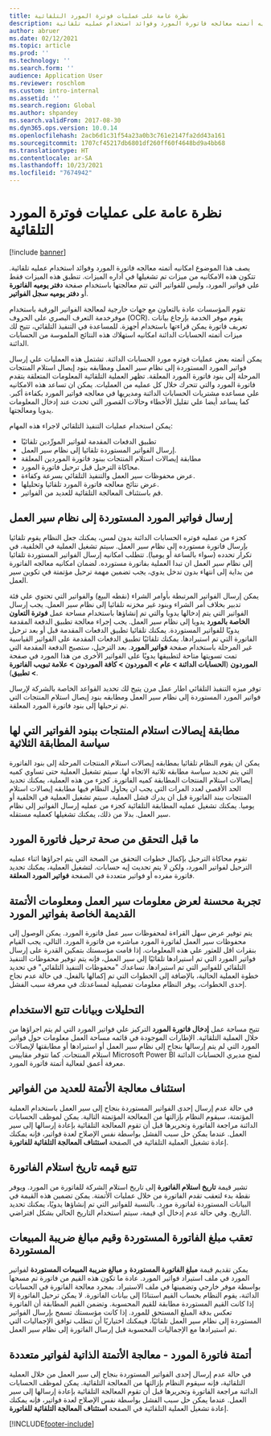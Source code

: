 ```yaml
---
title: نظرة عامة على عمليات فوترة المورد التلقائية
description: يصف هذا الموضوع امكانيه أتمته معالجه فاتورة المورد وفوائد استخدام عمليه تلقائية.
author: abruer
ms.date: 02/12/2021
ms.topic: article
ms.prod: ''
ms.technology: ''
ms.search.form: ''
audience: Application User
ms.reviewer: roschlom
ms.custom: intro-internal
ms.assetid: ''
ms.search.region: Global
ms.author: shpandey
ms.search.validFrom: 2017-08-30
ms.dyn365.ops.version: 10.0.14
ms.openlocfilehash: 2acb6d1c31f54a23a0b3c761e2147fa2dd43a161
ms.sourcegitcommit: 1707cf45217db6801df260ff60f4648bd9a4bb68
ms.translationtype: HT
ms.contentlocale: ar-SA
ms.lasthandoff: 10/23/2021
ms.locfileid: "7674942"
---
```

# <a name="automated-vendor-invoicing-processes-overview"></a>نظرة عامة على عمليات فوترة المورد التلقائية

[!include [banner](../includes/banner.md)]

يصف هذا الموضوع امكانيه أتمته معالجه فاتورة المورد وفوائد استخدام عمليه تلقائية. تتكون هذه الامكانيه من ميزات تم تشغيلها في أداره الميزات. تنطبق هذه الميزات فقط علي فواتير المورد، وليس للفواتير التي تتم معالجتها باستخدام صفحة **دفتر يوميه الفاتورة** أو **دفتر يوميه سجل الفواتير**.

تقوم المؤسسات عادة بالتعاون مع جهات خارجية لمعالجة الفواتير الورقية باستخدام موفرخدمة التعرف البصري على الحروف (OCR). يقوم موفر الخدمة بإرجاع بيانات تعريف فاتورة يمكن قراءتها باستخدام أجهزة. للمساعدة في التنفيذ التلقائي، تتيح لك ميزات أتمته الحسابات الدائنة امكانيه استهلاك هذه النتائج الملموسة من الحسابات الدائنة.

يمكن أتمته بعض عمليات فوتره مورد الحسابات الدائنة. تشتمل هذه العمليات علي إرسال فواتير المورد المستوردة إلى نظام سير العمل ومطابقه بنود إيصال استلام المنتجات المرحلة إلى بنود فاتورة المورد المعلقة. تظهر العملية التلقائية المعلومات المتعلقة بتقدم فاتورة المورد والتي تتحرك خلال كل عمليه من العمليات. يمكن ان تساعد هذه الامكانيه علي مساعده مشتريات الحسابات الدائنة ومديريها في معالجه فواتير المورد بكفاءة أكبر. كما يساعد أيضا علي تقليل الأخطاء وحالات القصور التي تحدث عند إدخال المعلومات يدويا ومعالجتها.

يمكن استخدام عمليات التنفيذ التلقائي لاجراء هذه المهام:

- تطبيق الدفعات المقدمة لفواتير المورِّدين‬ تلقائيًا
- إرسال الفواتير المستوردة تلقائيا إلى نظام سير العمل.
- مطابقة إيصالات استلام المنتجات ببنود فاتورة الموردين المعلقة
- محاكاة الترحيل قبل ترحيل فاتورة المورد.
- عرض محفوظات سير العمل والتنفيذ التلقائي بسرعة وكفاءة.
- عرض نتائج معالجه فاتورة المورد تلقائيا وتحليلها.
- قم باستئناف المعالجة التلقائية للعديد من الفواتير.

## <a name="submit-imported-vendor-invoices-to-the-workflow-system"></a>إرسال فواتير المورد المستوردة إلى نظام سير العمل

كجزء من عمليه فوتره الحسابات الدائنة بدون لمس، يمكنك جعل النظام يقوم تلقائيا بإرسال فاتورة مستورده إلى نظام سير العمل. سيتم تشغيل العملية في الخلفية، في تكرار تحدده (سواء بالساعة أو يوميا). تتطلب امكانيه إرسال الفواتير المستوردة تلقائيا إلى نظام سير العمل ان تبدا العملية بفاتورة مستورده. لضمان امكانيه معالجه الفاتورة من بداية إلى انتهاء بدون تدخل يدوي، يجب تضمين مهمة ترحيل مؤتمتة في تكوين سير العمل.


يمكن إرسال الفواتير المرتبطة بأوامر الشراء (نقطه البيع) والفواتير التي تحتوي علي فئة تدبير بخلاف أمر الشراء وبنود غير مخزنه تلقائيا إلى نظام سير العمل. يجب إرسال الفواتير التي يتم إدخالها يدويا والتي تم إنشاؤها باستخدام مساحة عمل **فوترة التعاون الخاصة بالمورد** يدويا إلى نظام سير العمل. يجب إجراء معالجة تطبيق الدفعة المقدمة يدويًا للفواتير المستوردة. يمكنك تلقائيا تطبيق الدفعات المقدمة قبل أو بعد ترحيل الفاتورة التي تم استيرادها. يمكنك تلقائيًا تطبيق الدفعات المقدمة على الفواتير القياسية غير المرحلة باستخدام صفحة **فواتير المورد**. بعد الترحيل، ستصبح الدفعة المقدمة التي تمت تسويتها متاحة لتطبيقها يدويًا على الفواتير الأخرى من هذا المورد في صفحة **الموردون** (**الحسابات الدائنة \> عام \> الموردون \> كافة الموردون \> علامة تبويب الفاتورة \> تطبيق**).

توفر ميزه التنفيذ التلقائي اطار عمل مرن يتيح لك تحديد القواعد الخاصة بالشركة لإرسال فواتير المورد المستوردة إلى نظام سير العمل ومطابقه بنود إيصال استلام المنتجات التي تم ترحيلها إلى بنود فاتورة المورد المعلقة.

## <a name="match-product-receipts-to-invoice-lines-that-have-a-three-way-matching-policy"></a>مطابقة إيصالات استلام المنتجات ببنود الفواتير التي لها سياسة المطابقة الثلاثية

يمكن ان يقوم النظام تلقائيا بمطابقه إيصالات استلام المنتجات المرحلة إلى بنود الفاتورة التي يتم تحديد سياسة مطابقه ثلاثية الاتجاه لها. سيتم تشغيل العملية حتى تساوي كميه إيصالات استلام المنتجات المطابقة كميه الفاتورة. كجزء من هذه العملية، يمكنك تحديد الحد الأقصى لعدد المرات التي يجب ان يحاول النظام فيها مطابقه إيصالات استلام المنتجات ببند الفاتورة قبل ان يدرك فشل العملية. سيتم تشغيل العملية في الخلفية أو يوميا. يمكنك تشغيل عمليه المطابقة التلقائية كجزء من عمليه إرسال الفواتير إلى نظام سير العمل. بدلا من ذلك، يمكنك تشغيلها كعمليه مستقله.

## <a name="pre-validate-vendor-invoice-posting"></a>ما قبل التحقق من صحة ترحيل فاتورة المورد

تقوم محاكاة الترحيل بإكمال خطوات التحقق من الصحة التي يتم اجراؤها اثناء عمليه الترحيل لفواتير المورد، ولكن لا يتم تحديث إيه حسابات. لتشغيل العملية، يمكنك تحديد فاتورة مفرده أو فواتير متعددة في الصفحة **فواتير المورد المعلقة**.

## <a name="enhanced-experience-for-viewing-workflow-and-automation-historical-information-for-vendor-invoices"></a>تجربة محسنة لعرض معلومات سير العمل ومعلومات الأتمتة القديمة الخاصة بفواتير المورد

يتم توفير عرض سهل القراءة لمحفوظات سير عمل فاتورة المورد. يمكن الوصول إلى محفوظات سير العمل لفاتورة المورد مباشره من فاتورة المورد. التالي، يجب القيام بنقرات اقل للعثور علي هذه المعلومات. إذا قامت مؤسستك بتمكين القدرة على إرسال فواتير المورد التي تم استيرادها تلقائيًا إلى سير العمل، فإنه يتم توفير محفوظات التنفيذ التلقائي للفواتير التي تم استيرادها. تساعدك "محفوظات التنفيذ التلقائي" في تحديد خطوة العملية الحالية، بالإضافة إلى الخطوات التي تم إكمالها بالفعل. في حالة عدم نجاح إحدى الخطوات، يوفر النظام معلومات تفصيلية لمساعدتك في معرفة سبب الفشل.

## <a name="analytics-and-metrics"></a>التحليلات وبيانات تتبع الاستخدام

تتيح مساحة عمل **إدخال فاتورة المورد** التركيز علي فواتير المورد التي لم يتم اجراؤها من خلال العملية التلقائية. الإطارات الموجودة في قائمه مساحة العمل معلومات حول فواتير المورد التي لم يتم إرسالها بنجاح إلى نظام سير العمل أو استيرادها أو مطابقتها لإيصالات استلام المنتجات. كما تتوفر مقاييس Microsoft Power BI لمنح مديري الحسابات الدائنة معرفة أعمق لفعالية أتمتة فاتورة المورد.


## <a name="resume-automation-processing-for-multiple-invoices"></a>استئناف معالجة الأتمتة للعديد من الفواتير

في حالة عدم إرسال إحدى الفواتير المستوردة بنجاح إلى سير العمل باستخدام العملية المؤتمتة، سيقوم النظام بإزالتها من المعالجة المؤتمتة التالية. يمكن لموظف الحسابات الدائنة مراجعة الفاتورة وتحريرها قبل أن تقوم المعالجة التلقائية بإعادة إرسالها إلى سير العمل. عندما يمكن حل سبب الفشل بواسطة نفس الإصلاح لعدة فواتير، فإنه يمكنك إعادة تشغيل العملية التلقائية في الصفحة **استئناف المعالجة التلقائية للفاتورة**. 

## <a name="tracking-the-invoice-received-date-value"></a>تتبع قيمه تاريخ استلام الفاتورة

تشير قيمة **تاريخ استلام الفاتورة** إلى تاريخ استلام الشركة للفاتورة من المورد. ويوفر نقطة بدء لتعقب تقدم الفاتورة من خلال عمليات الأتمتة. يمكن تضمين هذه القيمة في البيانات المستوردة لفاتورة مورد. بالنسبة للفواتير التي تم إنشاؤها يدويًا، يمكنك تحديد التاريخ. وفي حالة عدم إدخال أي قيمة، سيتم استخدام التاريخ الحالي بشكل افتراضي.


## <a name="tracking-the-imported-invoice-amount-and-imported-sales-tax-amount-values"></a>تعقب مبلغ الفاتورة المستوردة وقيم مبالغ ضريبة المبيعات المستوردة

يمكن تقديم قيمة **مبلغ الفاتورة المستوردة** و **مبالغ ضريبة المبيعات المستوردة** لفواتير المورد في ملف استيراد فواتير المورد. عادة ما تكون هذه القيم من فاتورة تم مسحها بواسطة موفر خارجي وتضمينها في ملف الاستيراد. بمجرد معالجة الفاتورة في الحسابات الدائنة، يقوم النظام بحساب القيم استنادًا إلى بيانات الفاتورة. لا يمكن ترحيل الفاتورة إلا إذا كانت القيم المستوردة مطابقة للقيم المحسوبة. وتضمن القيم المطابقة أن الفاتورة تعكس بدقة المبلغ المستحق للمورد. إذا كانت مؤسستك تسمح بإرسال الفواتير المستوردة إلى نظام سير العمل تلقائيًا، فيمكنك اختياريًا أن تتطلب توافق الإجماليات التي تم استيرادها مع الإجماليات المحسوبة قبل إرسال الفاتورة إلى نظام سير العمل.

## <a name="vendor-invoice-automation---resume-automation-processing-for-multiple-invoices"></a>أتمتة فاتورة المورد - معالجة الأتمتة الذاتية لفواتير متعددة
في حالة عدم إرسال إحدى الفواتير المستوردة بنجاح إلى سير العمل من خلال العملية التلقائية، فإنه سيقوم النظام بإزالتها من المعالجة التلقائية. يمكن لموظف الحسابات الدائنة مراجعة الفاتورة وتحريرها قبل أن تقوم المعالجة التلقائية بإعادة إرسالها إلى سير العمل. عندما يمكن حل سبب الفشل بواسطة نفس الإصلاح لعدة فواتير، فإنه يمكنك إعادة تشغيل العملية التلقائية في الصفحة **استئناف المعالجة التلقائية للفاتورة**. 

[!INCLUDE[footer-include](../../includes/footer-banner.md)]
